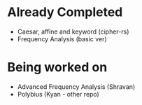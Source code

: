 # Already Completed
 - Caesar, affine and keyword (cipher-rs)
 - Frequency Analysis (basic ver)

# Being worked on
- Advanced Frequency Analysis (Shravan)
- Polybius (Kyan - other repo)

